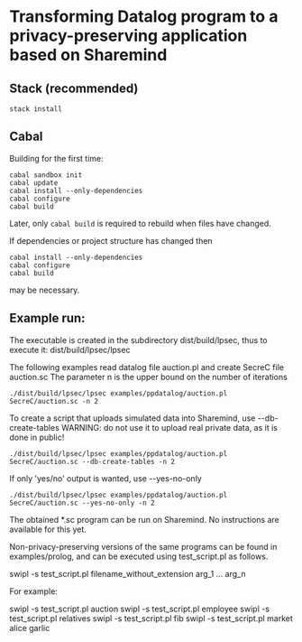 # Transforming Datalog program to a privacy-preserving application based on Sharemind

## Stack (recommended)

`stack install`

## Cabal

Building for the first time:

```
cabal sandbox init
cabal update
cabal install --only-dependencies
cabal configure
cabal build
```

Later, only 
`cabal build`
is required to rebuild when files have changed.

If dependencies or project structure has changed then

```
cabal install --only-dependencies
cabal configure
cabal build
```

may be necessary.


## Example run:

The executable is created in the subdirectory dist/build/lpsec, thus to execute it:
    dist/build/lpsec/lpsec

The following examples read datalog file auction.pl and create SecreC file auction.sc
The parameter n is the upper bound on the number of iterations

    ./dist/build/lpsec/lpsec examples/ppdatalog/auction.pl SecreC/auction.sc -n 2

To create a script that uploads simulated data into Sharemind, use --db-create-tables
WARNING: do not use it to upload real private data, as it is done in public!

    ./dist/build/lpsec/lpsec examples/ppdatalog/auction.pl SecreC/auction.sc --db-create-tables -n 2

If only 'yes/no' output is wanted, use --yes-no-only

    ./dist/build/lpsec/lpsec examples/ppdatalog/auction.pl SecreC/auction.sc --yes-no-only -n 2

The obtained *.sc program can be run on Sharemind. No instructions are available for this yet.


Non-privacy-preserving versions of the same programs can be found in examples/prolog, and can be executed using test_script.pl as follows.

  swipl -s test_script.pl filename_without_extension arg_1 ... arg_n

For example:

  swipl -s test_script.pl auction
  swipl -s test_script.pl employee
  swipl -s test_script.pl relatives
  swipl -s test_script.pl fib
  swipl -s test_script.pl market alice garlic
